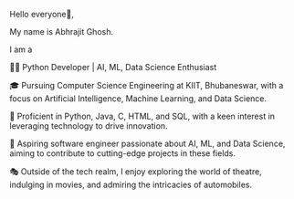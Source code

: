 Hello everyone👋, 

My name is Abhrajit Ghosh. 

I am a

👨‍💻 Python Developer | AI, ML, Data Science Enthusiast 

🎓 Pursuing Computer Science Engineering at KIIT, Bhubaneswar, with a focus on Artificial Intelligence, Machine Learning, and Data Science.

💼 Proficient in Python, Java, C, HTML, and SQL, with a keen interest in leveraging technology to drive innovation.

🚀 Aspiring software engineer passionate about AI, ML, and Data Science, aiming to contribute to cutting-edge projects in these fields.

🎭 Outside of the tech realm, I enjoy exploring the world of theatre, indulging in movies, and admiring the intricacies of automobiles.

<!--
**u4ia-abhra/u4ia-abhra** is a ✨ _special_ ✨ repository because its `README.md` (this file) appears on your GitHub profile.

Here are some ideas to get you started:

- 🔭 I’m currently working on ...
- 🌱 I’m currently learning ...
- 👯 I’m looking to collaborate on ...
- 🤔 I’m looking for help with ...
- 💬 Ask me about ...
- 📫 How to reach me: ...
- 😄 Pronouns: ...
- ⚡ Fun fact: ...
-->
